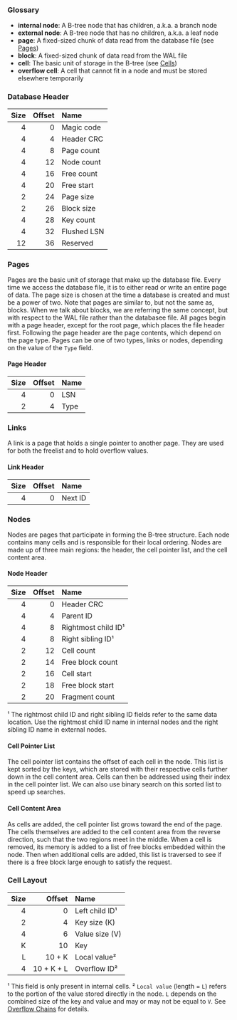
### Glossary
+ **internal node**: A B-tree node that has children, a.k.a. a branch node
+ **external node**: A B-tree node that has no children, a.k.a. a leaf node
+ **page**: A fixed-sized chunk of data read from the database file (see [Pages](#pages))
+ **block**: A fixed-sized chunk of data read from the WAL file
+ **cell**: The basic unit of storage in the B-tree (see [Cells](#cells))
+ **overflow cell**: A cell that cannot fit in a node and must be stored elsewhere temporarily

### Database Header
| Size | Offset | Name        | 
|-----:|-------:|:------------|
|    4 |      0 | Magic code  |
|    4 |      4 | Header CRC  |
|    4 |      8 | Page count  |
|    4 |     12 | Node count  |
|    4 |     16 | Free count  |
|    4 |     20 | Free start  |
|    2 |     24 | Page size   | 
|    2 |     26 | Block size  |
|    4 |     28 | Key count   | 
|    4 |     32 | Flushed LSN |
|   12 |     36 | Reserved    |

### Pages
Pages are the basic unit of storage that make up the database file.
Every time we access the database file, it is to either read or write an entire page of data.
The page size is chosen at the time a database is created and must be a power of two.
Note that pages are similar to, but not the same as, blocks.
When we talk about blocks, we are referring the same concept, but with respect to the WAL file rather than the databasee file.
All pages begin with a page header, except for the root page, which places the file header first.
Following the page header are the page contents, which depend on the page type.
Pages can be one of two types, links or nodes, depending on the value of the `Type` field.

#### Page Header
|  Size | Offset | Name    | 
|------:|-------:|:--------|
|     4 |      0 | LSN     |
|     2 |      4 | Type    |

### Links
A link is a page that holds a single pointer to another page.
They are used for both the freelist and to hold overflow values.

#### Link Header
| Size | Offset | Name    | 
|-----:|-------:|:--------|
|    4 |      0 | Next ID |

### Nodes
Nodes are pages that participate in forming the B-tree structure.
Each node contains many cells and is responsible for their local ordering.
Nodes are made up of three main regions: the header, the cell pointer list, and the cell content area.

#### Node Header
| Size | Offset | Name                | 
|-----:|-------:|:--------------------|
|    4 |      0 | Header CRC          |
|    4 |      4 | Parent ID           |
|    4 |      8 | Rightmost child ID¹ |
|    4 |      8 | Right sibling ID¹   |
|    2 |     12 | Cell count          |
|    2 |     14 | Free block count    |
|    2 |     16 | Cell start          |
|    2 |     18 | Free block start    |
|    2 |     20 | Fragment count      |

¹ The rightmost child ID and right sibling ID fields refer to the same data location.
Use the rightmost child ID name in internal nodes and the right sibling ID name in external nodes.

#### Cell Pointer List
The cell pointer list contains the offset of each cell in the node.
This list is kept sorted by the keys, which are stored with their respective cells further down in the cell content area.
Cells can then be addressed using their index in the cell pointer list.
We can also use binary search on this sorted list to speed up searches.

#### Cell Content Area
As cells are added, the cell pointer list grows toward the end of the page.
The cells themselves are added to the cell content area from the reverse direction, such that the two regions meet in the middle.
When a cell is removed, its memory is added to a list of free blocks embedded within the node.
Then when additional cells are added, this list is traversed to see if there is a free block large enough to satisfy the request.

### Cell Layout
| Size |     Offset | Name           |
|-----:|-----------:|:---------------|
|    4 |          0 | Left child ID¹ | 
|    2 |          4 | Key size (K)   | 
|    4 |          6 | Value size (V) | 
|    K |         10 | Key            | 
|    L |     10 + K | Local value²   | 
|    4 | 10 + K + L | Overflow ID²   |

¹ This field is only present in internal cells.
² `Local value` (length = `L`) refers to the portion of the value stored directly in the node.
`L` depends on the combined size of the key and value and may or may not be equal to `V`.
See [Overflow Chains](#overflow-chains) for details.